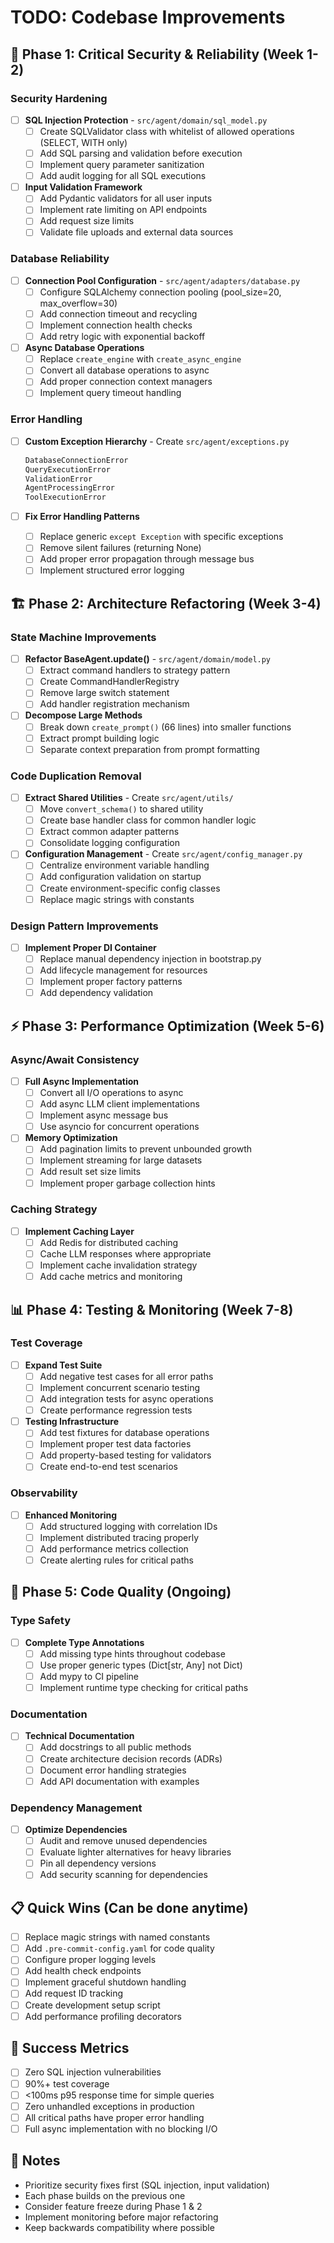 # TODO: Codebase Improvements

## 🚨 Phase 1: Critical Security & Reliability (Week 1-2)

### Security Hardening
- [ ] **SQL Injection Protection** - `src/agent/domain/sql_model.py`
  - [ ] Create SQLValidator class with whitelist of allowed operations (SELECT, WITH only)
  - [ ] Add SQL parsing and validation before execution
  - [ ] Implement query parameter sanitization
  - [ ] Add audit logging for all SQL executions

- [ ] **Input Validation Framework**
  - [ ] Add Pydantic validators for all user inputs
  - [ ] Implement rate limiting on API endpoints
  - [ ] Add request size limits
  - [ ] Validate file uploads and external data sources

### Database Reliability
- [ ] **Connection Pool Configuration** - `src/agent/adapters/database.py`
  - [ ] Configure SQLAlchemy connection pooling (pool_size=20, max_overflow=30)
  - [ ] Add connection timeout and recycling
  - [ ] Implement connection health checks
  - [ ] Add retry logic with exponential backoff

- [ ] **Async Database Operations**
  - [ ] Replace `create_engine` with `create_async_engine`
  - [ ] Convert all database operations to async
  - [ ] Add proper connection context managers
  - [ ] Implement query timeout handling

### Error Handling
- [ ] **Custom Exception Hierarchy** - Create `src/agent/exceptions.py`
  ```python
  DatabaseConnectionError
  QueryExecutionError
  ValidationError
  AgentProcessingError
  ToolExecutionError
  ```

- [ ] **Fix Error Handling Patterns**
  - [ ] Replace generic `except Exception` with specific exceptions
  - [ ] Remove silent failures (returning None)
  - [ ] Add proper error propagation through message bus
  - [ ] Implement structured error logging

## 🏗️ Phase 2: Architecture Refactoring (Week 3-4)

### State Machine Improvements
- [ ] **Refactor BaseAgent.update()** - `src/agent/domain/model.py`
  - [ ] Extract command handlers to strategy pattern
  - [ ] Create CommandHandlerRegistry
  - [ ] Remove large switch statement
  - [ ] Add handler registration mechanism

- [ ] **Decompose Large Methods**
  - [ ] Break down `create_prompt()` (66 lines) into smaller functions
  - [ ] Extract prompt building logic
  - [ ] Separate context preparation from prompt formatting

### Code Duplication Removal
- [ ] **Extract Shared Utilities** - Create `src/agent/utils/`
  - [ ] Move `convert_schema()` to shared utility
  - [ ] Create base handler class for common handler logic
  - [ ] Extract common adapter patterns
  - [ ] Consolidate logging configuration

- [ ] **Configuration Management** - Create `src/agent/config_manager.py`
  - [ ] Centralize environment variable handling
  - [ ] Add configuration validation on startup
  - [ ] Create environment-specific config classes
  - [ ] Replace magic strings with constants

### Design Pattern Improvements
- [ ] **Implement Proper DI Container**
  - [ ] Replace manual dependency injection in bootstrap.py
  - [ ] Add lifecycle management for resources
  - [ ] Implement proper factory patterns
  - [ ] Add dependency validation

## ⚡ Phase 3: Performance Optimization (Week 5-6)

### Async/Await Consistency
- [ ] **Full Async Implementation**
  - [ ] Convert all I/O operations to async
  - [ ] Add async LLM client implementations
  - [ ] Implement async message bus
  - [ ] Use asyncio for concurrent operations

- [ ] **Memory Optimization**
  - [ ] Add pagination limits to prevent unbounded growth
  - [ ] Implement streaming for large datasets
  - [ ] Add result set size limits
  - [ ] Implement proper garbage collection hints

### Caching Strategy
- [ ] **Implement Caching Layer**
  - [ ] Add Redis for distributed caching
  - [ ] Cache LLM responses where appropriate
  - [ ] Implement cache invalidation strategy
  - [ ] Add cache metrics and monitoring

## 📊 Phase 4: Testing & Monitoring (Week 7-8)

### Test Coverage
- [ ] **Expand Test Suite**
  - [ ] Add negative test cases for all error paths
  - [ ] Implement concurrent scenario testing
  - [ ] Add integration tests for async operations
  - [ ] Create performance regression tests

- [ ] **Testing Infrastructure**
  - [ ] Add test fixtures for database operations
  - [ ] Implement proper test data factories
  - [ ] Add property-based testing for validators
  - [ ] Create end-to-end test scenarios

### Observability
- [ ] **Enhanced Monitoring**
  - [ ] Add structured logging with correlation IDs
  - [ ] Implement distributed tracing properly
  - [ ] Add performance metrics collection
  - [ ] Create alerting rules for critical paths

## 🔧 Phase 5: Code Quality (Ongoing)

### Type Safety
- [ ] **Complete Type Annotations**
  - [ ] Add missing type hints throughout codebase
  - [ ] Use proper generic types (Dict[str, Any] not Dict)
  - [ ] Add mypy to CI pipeline
  - [ ] Implement runtime type checking for critical paths

### Documentation
- [ ] **Technical Documentation**
  - [ ] Add docstrings to all public methods
  - [ ] Create architecture decision records (ADRs)
  - [ ] Document error handling strategies
  - [ ] Add API documentation with examples

### Dependency Management
- [ ] **Optimize Dependencies**
  - [ ] Audit and remove unused dependencies
  - [ ] Evaluate lighter alternatives for heavy libraries
  - [ ] Pin all dependency versions
  - [ ] Add security scanning for dependencies

## 📋 Quick Wins (Can be done anytime)

- [ ] Replace magic strings with named constants
- [ ] Add `.pre-commit-config.yaml` for code quality
- [ ] Configure proper logging levels
- [ ] Add health check endpoints
- [ ] Implement graceful shutdown handling
- [ ] Add request ID tracking
- [ ] Create development setup script
- [ ] Add performance profiling decorators

## 🎯 Success Metrics

- [ ] Zero SQL injection vulnerabilities
- [ ] 90%+ test coverage
- [ ] <100ms p95 response time for simple queries
- [ ] Zero unhandled exceptions in production
- [ ] All critical paths have proper error handling
- [ ] Full async implementation with no blocking I/O

## 📝 Notes

- Prioritize security fixes first (SQL injection, input validation)
- Each phase builds on the previous one
- Consider feature freeze during Phase 1 & 2
- Implement monitoring before major refactoring
- Keep backwards compatibility where possible
